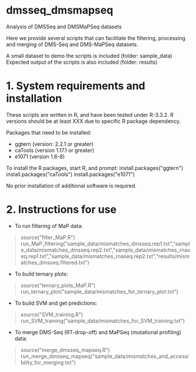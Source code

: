 # dmsseq_dmsmapseq
Analysis of DMSSeq and DMSMaPSeq datasets

Here we provide several scripts that can facilitate the filtering, processing and merging of DMS-Seq and DMS-MaPSeq datasets. 

A small dataset to demo the scripts is included (folder: sample_data)
Expected output of the scripts is also included (folder: results)

# 1. System requirements and installation
These scripts are written in R, and have been tested under R-3.3.2. 
R versions should be at least XXX due to specific R package dependency.

Packages that need to be installed:
- ggtern (version: 2.2.1 or greater)
- caTools (version 1.17.1 or greater)
- e1071 (version 1.6-8)

To install the R packages, start R, and prompt:
install.packages("ggtern")
install.packages("caTools")
install.packages("e1071")

No prior installation of additional software is required.

# 2. Instructions for use

* To run filtering of MaP data: 
> source("filter_MaP.R")
> run_MaP_filtering("sample_data/mismatches_dmsseq.rep1.txt","sample_data/mismatches_dmsseq.rep2.txt","sample_data/mismatches_rnaseq.rep1.txt","sample_data/mismatches_rnaseq.rep2.txt","results/mismatches_dmsseq.filtered.txt")

* To build ternary plots: 
> source("ternary_plots_MaP.R")
> run_ternary_plot("sample_data/mismatches_for_ternary_plot.txt")

* To build SVM and get predictions:
> source("SVM_training.R")
> run_SVM_training("sample_data/mismatches_for_SVM_training.txt")

* To merge DMS-Seq (RT-drop-off) and MaPSeq (mutational profiling) data:
> source("merge_dmsseq_mapseq.R")
> run_merge_dmsseq_mapseq("sample_data/mismatches_and_accessibility_for_merging.txt")



